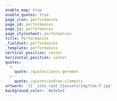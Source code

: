 ```yaml
---
enable_map: true
enable_quotes: true
page_icon: performances
page_id: performances
page_js: performances
page_stylesheet: performances
title: Performances
_fieldset: performances
_template: performances
vertical_position: center
horizontal_position: center
quotes:
  -
    quote: /quotes/janos-gereben
  -
    quote: /quotes/andrew-clements
artwork: '{{ _site_root }}assets/img/tim-7.jpg'
background_color: '#e5e5e5'
---
```












